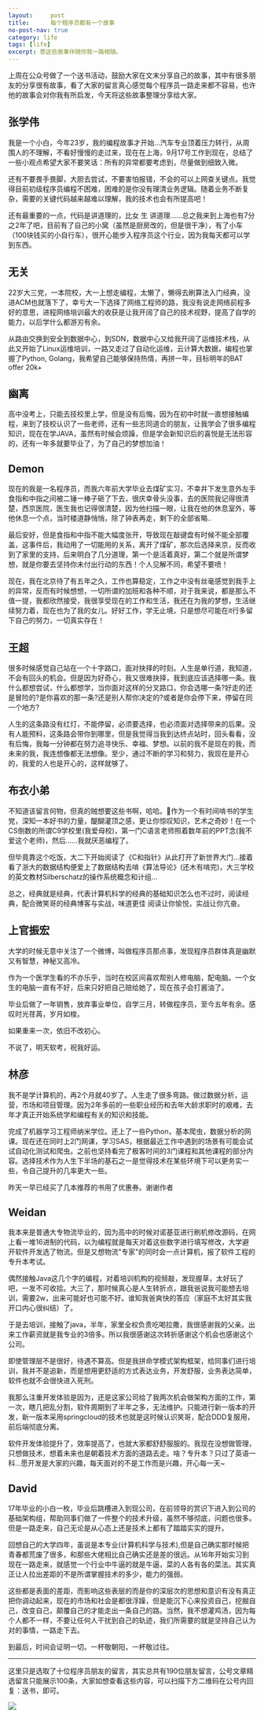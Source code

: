 ```yaml
---
layout:     post
title:      每个程序员都有一个故事
no-post-nav: true
category: life
tags: [life]
excerpt: 愿这些故事伴随你我一路相随。	
---
```


上周在公众号做了一个送书活动，鼓励大家在文末分享自己的故事，其中有很多朋友的分享很有故事，看了大家的留言真心感觉每个程序员一路走来都不容易，也许他的故事会对你我有所启发，今天将这些故事整理分享给大家。

## 张学伟

我是一个小白，今年23岁，我的编程故事才开始…汽车专业顶着压力转行，从周围人的不理解，不看好慢慢的走过来，现在在上海，9月17号工作到现在，总结了一些小观点希望大家不要笑话：所有的异常都要考虑到，尽量做到细致入微。

还有不要畏手畏脚，大胆去尝试，不要害怕报错，不会的可以上网查关键点。我觉得目前初级程序员编程不困难，困难的是你没有理清业务逻辑。随着业务不断复杂，需要的关键代码越来越难以理解，我的技术也会有所提高吧！

还有最重要的一点，代码是讲道理的，比女 生 讲道理……总之我来到上海也有7分之2年了吧，目前有了自己的小窝（虽然是厨房改的，但是很干净），有了小车（100块钱买的小自行车），很开心能步入程序员这个行业，因为我每天都可以学到东西。


## 无关

22岁大三党，一本院校，大一上想走编程，太懒了，懒得去刷算法入门经典，没进ACM也就落下了，幸亏大一下选择了网络工程师的路，我没有说走网络前程多好的意思，进程网络培训最大的收获是让我开阔了自己的技术视野，提高了自学的能力，以后学什么都游刃有余。

从路由交换到安全到数据中心，到SDN，数据中心又给我开阔了运维技术栈，从此又开始了Linux运维培训，一路又走过了自动化运维，云计算大数据，编程也掌握了Python, Golang，我希望自己能够保持热情，再拼一年，目标明年的BAT offer 20k+


## 幽离

高中没考上，只能去技校里上学，但是没有后悔，因为在初中时就一直想接触编程，来到了技校认识了一些老师，还有一些志同道合的朋友，让我学会了很多编程知识，现在在学JAVA，虽然有时候会烦躁，但是学会新知识后的喜悦是无法形容的，还有一年多就要毕业了，为了自己的梦想加油！

## Demon

现在的我是一名程序员，而我六年前大学毕业去煤矿实习，不幸井下发生意外左手食指和中指之间被二锤一棒子砸了下去，很庆幸骨头没事，去的医院我记得很清楚，西京医院，医生我也记得很清楚，因为他扫描一眼，让我在他的休息室外，等他休息一个点，当时楼道静悄悄，除了钟表再走，剩下的全部省略..

最后安好，但是食指和中指不能大幅度张开，导致现在敲键盘有时候不能全部覆盖，这事件后，我动用了一切能用的关系，离开了煤矿，那次后选择来京，反而收到了家里的支持，后来明白了几分道理，第一个是活着真好，第二个就是所谓梦想，就是你要去坚持你未付出行动的东西！个人见解不同，希望不要喷！

现在，我在北京待了有五年之久，工作也算稳定，工作之中没有丝毫感觉到我手上的异常，反而有时候想想，一切所谓的加班和各种不顺，对于我来说，都是那么不值一提，我都欣然接受，我很享受现在的工作和生活，我还在为我的梦想，生活继续努力着，现在也为了我的女儿。好好工作，学无止境，只是想尽可能在it行多留下自己的努力，一切真实存在！

## 王超

很多时候感觉自己站在一个十字路口，面对抉择的时刻。人生是单行道，我知道，不会有回头的机会。但是因为好奇心，我又很难抉择，我到底应该选择哪一条。我什么都想尝试，什么都想学，当你面对这样的分叉路口，你会选哪一条?好走的还是冒险的?是你喜欢的那一条?还是别人帮你决定的?或者是你会停下来，停留在同一个地方?

人生的这条路没有红灯，不能停留，必须要选择，也必须面对选择带来的后果。没有人能预料，这条路会带你到哪里，但是我觉得当我到达终点站时，回头看看，没有后悔，我每一分钟都在努力追寻快乐、幸福、梦想。以前的我不是现在的我，而未来的我，我连想像都无法想像。至少，通过不断的学习和努力，我现在是开心的，我爱的人也是开心的，这样就够了。


## 布衣小弟

不知道该留言何物，但真的贼想要这些书啊，哈哈。😬作为一个有时间啃书的学生党，深知一本好书的力量，醍醐灌顶之感，更让你惊叹知识，艺术之奇妙！在一个CS倒数的所谓C9学校里(我爱母校)，第一门C语言老师照着数年前的PPT念(我不爱这个老师)，然后……我就厌恶编程了。

但毕竟靠这个吃饭，大二下开始阅读了《C和指针》从此打开了新世界大门…接着看了浙大的数据结构便爱上了数据结构去啃《算法导论》(还木有啃完)，大三学校的英文教材Silberschatz的操作系统概念和计组…

总之，经典就是经典，代表计算机科学的经典的基础知识怎么也不过时，阅读经典，配合微笑哥的经典博客与实战，味道更佳
阅读让你愉悦，实战让你亢奋。


## 上官振宏

大学的时候无意中关注了一个微博，叫做程序员那点事，发现程序员群体真是幽默又有智慧，神秘又高冷。

作为一个医学生看的不亦乐乎，当时在校区间喜欢帮别人修电脑，配电脑。一个女生的电脑一直有不好，后来只好把自己赔给她了，现在孩子会打酱油了。

毕业后做了一年销售，放弃事业单位，自学三月，转做程序员，至今五年有余。感叹时光荏苒，岁月如梭。

如果重来一次，依旧不改初心。

不说了，明天软考，祝我好运。

## 林彦

我不是学计算机的，再2个月就40岁了。人生走了很多弯路。做过数据分析，运营，市场和项目管理。因为2年多前的一些职业经历和去年大龄求职时的艰难，去年才真正开始系统学和编程有关的知识和技能。

完成了机器学习工程师纳米学位。还上了一些Python，基本爬虫，数据分析的网课。现在还在同时上2门网课，学习SAS，根据最近工作中遇到的场景有可能会试试自动化测试和爬虫。之前也坚持看完了极客时间的3门课程和其他课程的部分内容。选择技术作为人生下半场的基石之一是觉得技术在某些环境下可以更务实一些，令自己提升的几率更大一些。

昨天一早已经买了几本推荐的书用了优惠券。谢谢作者


## Weidan

我本来是普通大专物流毕业的，因为高中的时候对诺基亚进行刷机修改源码，在网上看一堆16进制的代码，以为编程就是每天对着这些数字进行填写修改，大学避开软件开发选了物流。但是又想物流"专家"的同时会一点计算机，报了软件工程的专升本考试。

偶然接触Java这几个字的编程，对着培训机构的视频敲，发现握草，太好玩了吧，一发不可收拾。大三了，那时候真心是人生转折点，跟我爸说我可能想去培训，需要2w，出来可能好也可能不好。谁知我爸爽快的答应（家庭不太好其实我开口内心很纠结）了。

于是去培训，接触了java，半年，家里全权负责吃喝拉撒，我很感谢我的父亲。出来工作薪资就是我专业的3倍多。所以我很感谢这次转折感谢这个机会也感谢这个公司。

即使管理层不是很好，待遇不算高。但是我拼命学模式架构框架，给同事们进行培训，我并不是追新，而是想用更舒适的方式表达业务，开发舒服，业务表达简单，软件也就不会很快进入死刑。

我那么注重开发体验是因为，还是这家公司给了我两次机会做架构方面的工作，第一次，瞎几把乱分割，软件周期到了半年之多，无法维护。只能进行新一版本的开发，新一版本采用springcloud的技术也就是这时候认识笑哥，配合DDD复服用，前后端彻底分离。

软件开发体验提升了，效率提高了，也就大家都舒舒服服的。我现在没想做管理，只想做技术，想着未来也是朝着技术方面的道路去走。啥？专升本？只过了英语一科…愿开发是大家的兴趣，每天面对的不是工作而是兴趣，开心每一天~


## David

17年毕业的小白一枚，毕业后跳槽进入到现公司，在前领导的赏识下进入到公司的基础架构组，帮助同事们做了一件整个的技术升级，虽然不够彻底，问题也很多。但是一路走来，自己无论是从心态上还是技术上都有了踏踏实实的提升。

回想自己的大学四年，虽说是本专业(计算机科学与技术),但是自己确实那时候把青春都荒废了很多，和那些大佬相比自己确实还是差的很远。从16年开始实习到现在一路走来，就感觉一个行业中牛逼的就是牛逼，菜的人各有各的菜法。其实真正让人拉出差距的不是所谓掌握技术的多少，能力的强弱。

这些都是表面的差距，而影响这些表层的而是你的深层次的思想和意识有没有真正把你调动起来，现在的市场和社会是都很浮躁，但是能沉下心来投资自己，挖掘自己，改变自己，颠覆自己的才能走出一条自己的路。当然，我不想灌鸡汤，因为每个人都不一样，不要让任何人干扰到自己的轨迹，我们所需要的就是坚持自己认为对的事情，一路走下去。

到最后，时间会证明一切。一杯敬朝阳，一杯敬过往。

---

这里只是选取了十位程序员朋友的留言，其实总共有190位朋友留言，公号文章精选留言只能展示100条，大家如想查看这些内容，可以扫描下方二维码在公号内回复：送书，即可。

![](http://www.itmind.net/assets/images/2018/life/flyever.jpg)






